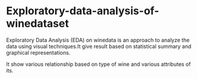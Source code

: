 # Exploratory-data-analysis-of-winedataset

Exploratory Data Analysis (EDA)  on winedata is  an approach to analyze the data using visual techniques.It give result based on statistical summary and graphical representations.

It show various relationship based on type of wine and various attributes of its.
